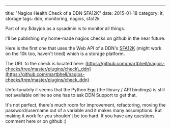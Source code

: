 ---
title: "Nagios Health Check of a DDN SFA12K"
date: 2015-01-18
category: it, storage
tags: ddn, monitoring, nagios, sfa12k

Part of my $dayjob as a sysadmin is to monitor all things.

I'll be publishing my home-made nagios checks on github in the near future.

Here is the first one that uses the Web API of a DDN's [SFA12K](http://www.ddn.com/products/storage-platform-sfa12kx/ "ddn.com product info") (might work on the 10k too, haven't tried) which is a storage platform.

The URL to the check is located here: [https://github.com/martbhell/nagios-checks/tree/master/plugins/check\_ddn](https://github.com/martbhell/nagios-checks/tree/master/plugins/check_ddn)

Unfortunately it seems that the Python Egg (the library / API bindings) is still not available online so one has to ask DDN Support to get that.

It's not perfect, there's much room for improvement, refactoring, moving the password/username out of a variable and it makes many assumptions. But making it work for you shouldn't be too hard. If you have any questions comment here or on github :)
